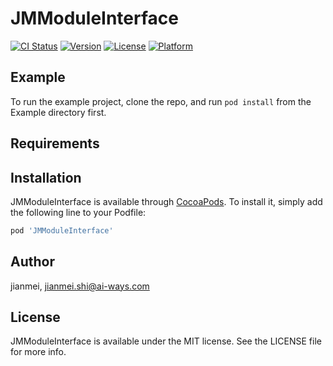 # JMModuleInterface

[![CI Status](https://img.shields.io/travis/jianmei/JMModuleInterface.svg?style=flat)](https://travis-ci.org/jianmei/JMModuleInterface)
[![Version](https://img.shields.io/cocoapods/v/JMModuleInterface.svg?style=flat)](https://cocoapods.org/pods/JMModuleInterface)
[![License](https://img.shields.io/cocoapods/l/JMModuleInterface.svg?style=flat)](https://cocoapods.org/pods/JMModuleInterface)
[![Platform](https://img.shields.io/cocoapods/p/JMModuleInterface.svg?style=flat)](https://cocoapods.org/pods/JMModuleInterface)

## Example

To run the example project, clone the repo, and run `pod install` from the Example directory first.

## Requirements

## Installation

JMModuleInterface is available through [CocoaPods](https://cocoapods.org). To install
it, simply add the following line to your Podfile:

```ruby
pod 'JMModuleInterface'
```

## Author

jianmei, jianmei.shi@ai-ways.com

## License

JMModuleInterface is available under the MIT license. See the LICENSE file for more info.
